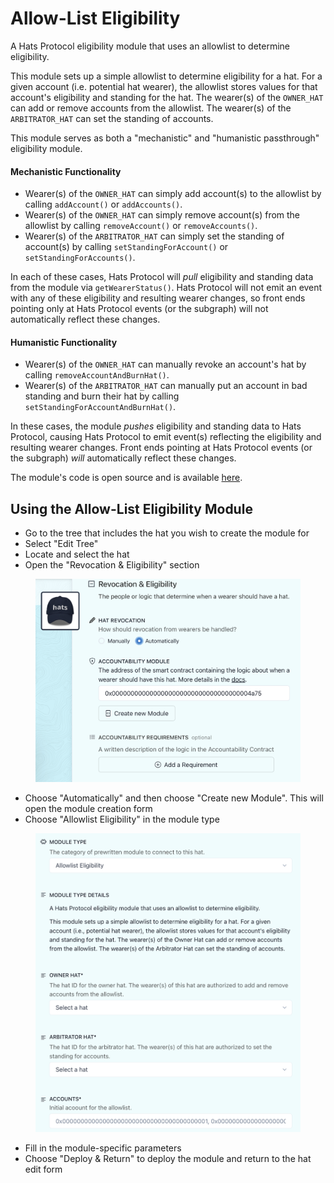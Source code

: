 # Allow-List Eligibility

A Hats Protocol eligibility module that uses an allowlist to determine eligibility.

This module sets up a simple allowlist to determine eligibility for a hat. For a given account (i.e. potential hat wearer), the allowlist stores values for that account's eligibility and standing for the hat. The wearer(s) of the `OWNER_HAT` can add or remove accounts from the allowlist. The wearer(s) of the `ARBITRATOR_HAT` can set the standing of accounts.

This module serves as both a "mechanistic" and "humanistic passthrough" eligibility module.

#### Mechanistic Functionality

* Wearer(s) of the `OWNER_HAT` can simply add account(s) to the allowlist by calling `addAccount()` or `addAccounts()`.
* Wearer(s) of the `OWNER_HAT` can simply remove account(s) from the allowlist by calling `removeAccount()` or `removeAccounts()`.
* Wearer(s) of the `ARBITRATOR_HAT` can simply set the standing of account(s) by calling `setStandingForAccount()` or `setStandingForAccounts()`.

In each of these cases, Hats Protocol will _pull_ eligibility and standing data from the module via `getWearerStatus()`. Hats Protocol will not emit an event with any of these eligibility and resulting wearer changes, so front ends pointing only at Hats Protocol events (or the subgraph) will not automatically reflect these changes.

#### Humanistic Functionality

* Wearer(s) of the `OWNER_HAT` can manually revoke an account's hat by calling `removeAccountAndBurnHat()`.
* Wearer(s) of the `ARBITRATOR_HAT` can manually put an account in bad standing and burn their hat by calling `setStandingForAccountAndBurnHat()`.

In these cases, the module _pushes_ eligibility and standing data to Hats Protocol, causing Hats Protocol to emit event(s) reflecting the eligibility and resulting wearer changes. Front ends pointing at Hats Protocol events (or the subgraph) _will_ automatically reflect these changes.

The module's code is open source and is available [here](https://github.com/Hats-Protocol/allowlist-eligibility/tree/main).

## **Using the** Allow-List **Eligibility Module**

* Go to the tree that includes the hat you wish to create the module for
* Select "Edit Tree"
* Locate and select the hat
* Open the "Revocation & Eligibility" section

<figure><img src="../../.gitbook/assets/Revocation And Eligibility Zoom.png" alt=""><figcaption></figcaption></figure>

* Choose "Automatically" and then choose "Create new Module". This will open the module creation form
* Choose "Allowlist Eligibility" in the module type

<figure><img src="../../.gitbook/assets/Allowlist Eligibility Guide.png" alt=""><figcaption></figcaption></figure>

* Fill in the module-specific parameters
* Choose "Deploy & Return" to deploy the module and return to the hat edit form
